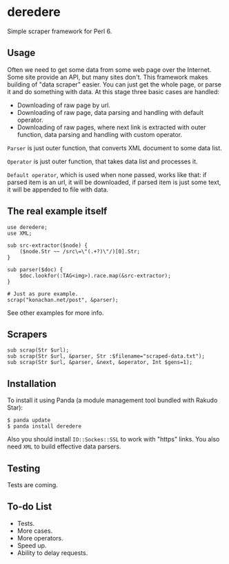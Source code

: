 # deredere

Simple scraper framework for Perl 6.


## Usage

Often we need to get some data from some web page over the Internet. Some site provide an API, but many sites don't. This framework makes building of "data scraper" easier. You can just get the whole page, or parse it and do something with data. At this stage three basic cases are handled:
- Downloading of raw page by url.
- Downloading of raw page, data parsing and handling with default operator.
- Downloading of raw pages, where next link is extracted with outer function, data parsing and handling with custom operator.

`Parser` is just outer function, that converts XML document to some data list.

`Operator` is just outer function, that takes data list and processes it.

`Default operator`, which is used when none passed, works like that: if parsed item is an url, it will be downloaded, if parsed item is just some text, it will be appended to file with data.


## The real example itself

```Perl6
use deredere;
use XML;

sub src-extractor($node) {
    ($node.Str ~~ /src\=\"(.+?)\"/)[0].Str;
}

sub parser($doc) {
    $doc.lookfor(:TAG<img>).race.map(&src-extractor);
}

# Just as pure example.
scrap("konachan.net/post", &parser);
```

See other examples for more info.

## Scrapers

```Perl6
sub scrap(Str $url);
sub scrap(Str $url, &parser, Str :$filename="scraped-data.txt");
sub scrap(Str $url, &parser, &next, &operator, Int $gens=1);
```


## Installation

To install it using Panda (a module management tool bundled with Rakudo Star):

```
$ panda update
$ panda install deredere
```

Also you should install `IO::Sockes::SSL` to work with "https" links. You also need `XML` to build effective data parsers.

## Testing

Tests are coming.

## To-do List

- Tests.
- More cases.
- More operators.
- Speed up.
- Ability to delay requests.
